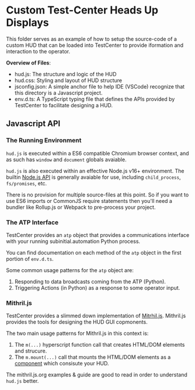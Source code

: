 # Custom Test-Center Heads Up Displays

This folder serves as an example of how to setup the source-code of a custom HUD that can be
loaded into TestCenter to provide iformation and interaction to the operator.

__Overview of Files__:

 - hud.js: The structure and logic of the HUD
 - hud.css: Styling and layout of HUD structure
 - jsconfig.json: A simple anchor file to help IDE (VSCode) recognize that this directory
                  is a Javascript project.
 - env.d.ts: A TypeScript typing file that defines the APIs provided by TestCenter
             to facilitate designing a HUD.


## Javascript API

### The Running Environment

`hud.js` is executed within a ES6 compatible Chromium browser context, and as such has `window` and `document` globals
avaiable.

`hud.js` is also executed within an effective Node.js v16+ environment. 
The builtin [Node.js API](https://nodejs.org/api/) is generally avaiable for use, including
`child_process`, `fs/promises`, etc.

There is no provision for multiple source-files at this point. So if you want to use ES6 imports or CommonJS require statements then you'll need a bundler like Rollup.js or Webpack to pre-process your project.

### The ATP Interface

TestCenter provides an `atp` object that provides a communications interface with your running subinitial.automation Python process.

You can find documentation on each method of the `atp` object in the first portion of `env.d.ts`.

Some common usage patterns for the `atp` object are:

1) Responding to data broadcasts coming from the ATP (Python).
2) Triggering Actions (in Python) as a response to some operator input.

### Mithril.js

TestCenter provides a slimmed down implementation of [Mitrhil.js](https://mithril.js.org/).
Mithril.js provides the tools for designing the HUD GUI copmonents.

The two main usage patterns for Mithril.js in this context is:

1) The `m(...)` hyperscript function call that creates HTML/DOM elements and strucure.
2) The `m.mount(...)` call that mounts the HTML/DOM elements as a [component](https://mithril.js.org/#components) which consisute your HUD.

The mithril.js.org examples & guide are good to read in order to understand `hud.js` better.
